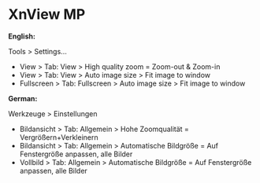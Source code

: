 # XnView MP

**English:**

Tools > Settings...

* View > Tab: View > High quality zoom = Zoom-out & Zoom-in
* View > Tab: View > Auto image size > Fit image to window
* Fullscreen > Tab: Fullscreen > Auto image size > Fit image to window

**German:**

Werkzeuge > Einstellungen

* Bildansicht > Tab: Allgemein > Hohe Zoomqualität = Vergrößern+Verkleinern
* Bildansicht > Tab: Allgemein > Automatische Bildgröße = Auf Fenstergröße anpassen, alle Bilder
* Vollbild > Tab: Allgemein > Automatische Bildgröße = Auf Fenstergröße anpassen, alle Bilder
